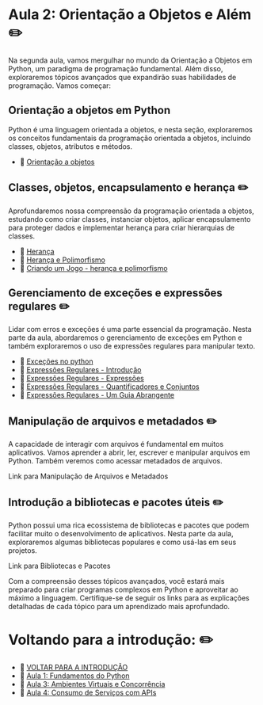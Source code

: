 
# Aula 2: Orientação a Objetos e Além :pencil2:
Na segunda aula, vamos mergulhar no mundo da Orientação a Objetos em Python, um paradigma de programação fundamental. Além disso, exploraremos tópicos avançados que expandirão suas habilidades de programação. Vamos começar:

## Orientação a objetos em Python
Python é uma linguagem orientada a objetos, e nesta seção, exploraremos os conceitos fundamentais da programação orientada a objetos, incluindo classes, objetos, atributos e métodos.

- :link: [Orientação a objetos](../Aula_2/orientacao_objetos.md)

## Classes, objetos, encapsulamento e herança :pencil2:
Aprofundaremos nossa compreensão da programação orientada a objetos, estudando como criar classes, instanciar objetos, aplicar encapsulamento para proteger dados e implementar herança para criar hierarquias de classes.

- :link: [Herança](../Aula_2/heranca.md)
- :link: [Herança e Polimorfismo](../Aula_2/heranca_polimorfismo.md)
- :link: [Criando um Jogo - herança e polimorfismo](../Aula_2/heranca_polimorfismo_jogo.md)
 
## Gerenciamento de exceções e expressões regulares :pencil2:
Lidar com erros e exceções é uma parte essencial da programação. Nesta parte da aula, abordaremos o gerenciamento de exceções em Python e também exploraremos o uso de expressões regulares para manipular texto.

- :link: [Exceções no python](../Aula_2/excecoes.md)
- :link: [Expressões Regulares - Introdução](../Aula_2/Expressoes_regulares_introdução.md)
- :link: [Expressões Regulares - Expressões](../Aula_2/expressoes_regulares_expressoes.md)
- :link: [Expressões Regulares - Quantificadores e Conjuntos](../Aula_2/expressoes_regulares_quant_conj.md)
- :link: [Expressões Regulares - Um Guia Abrangente](../Aula_2/expressoes_regulares_geral.md)


## Manipulação de arquivos e metadados :pencil2:
A capacidade de interagir com arquivos é fundamental em muitos aplicativos. Vamos aprender a abrir, ler, escrever e manipular arquivos em Python. Também veremos como acessar metadados de arquivos.

Link para Manipulação de Arquivos e Metadados

## Introdução a bibliotecas e pacotes úteis :pencil2:
Python possui uma rica ecossistema de bibliotecas e pacotes que podem facilitar muito o desenvolvimento de aplicativos. Nesta parte da aula, exploraremos algumas bibliotecas populares e como usá-las em seus projetos.

Link para Bibliotecas e Pacotes

Com a compreensão desses tópicos avançados, você estará mais preparado para criar programas complexos em Python e aproveitar ao máximo a linguagem. Certifique-se de seguir os links para as explicações detalhadas de cada tópico para um aprendizado mais aprofundado.

# Voltando para a introdução: :pencil2:

- :link: [VOLTAR PARA A INTRODUÇÃO](../README.md)
- :link: [Aula 1: Fundamentos do Python](../Aula_1/_Aula_1.md)
- :link: [Aula 3: Ambientes Virtuais e Concorrência](../Aula_3/_Aula_3.md) 
- :link: [Aula 4: Consumo de Serviços com APIs](../Aula_4/_Aula_4.md)